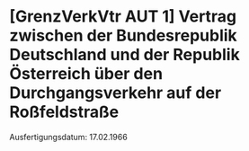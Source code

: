 # [GrenzVerkVtr AUT 1] Vertrag zwischen der Bundesrepublik Deutschland und der Republik Österreich über den Durchgangsverkehr auf der Roßfeldstraße

Ausfertigungsdatum: 17.02.1966

 